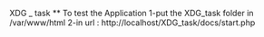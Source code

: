 XDG _ task
** To test the Application
1-put the XDG_task folder in /var/www/html
2-in url : http://localhost/XDG_task/docs/start.php
